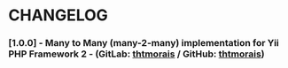 # CHANGELOG

### [1.0.0] - Many to Many (many-2-many) implementation for Yii PHP Framework 2 - (GitLab: [thtmorais](https://gitlab.com/thtmorais) / GitHub: [thtmorais](https://github.com/thtmorais))
